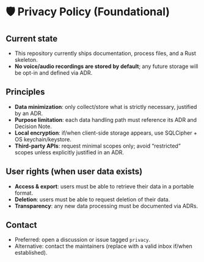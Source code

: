 # 🛡️ Privacy Policy (Foundational)

## Current state
- This repository currently ships documentation, process files, and a Rust skeleton.
- **No voice/audio recordings are stored by default**; any future storage will be opt-in and defined via ADR.

## Principles
- **Data minimization**: only collect/store what is strictly necessary, justified by an ADR.
- **Purpose limitation**: each data handling path must reference its ADR and Decision Note.
- **Local encryption**: if/when client-side storage appears, use SQLCipher + OS keychain/keystore.
- **Third-party APIs**: request minimal scopes only; avoid “restricted” scopes unless explicitly justified in an ADR.

## User rights (when user data exists)
- **Access & export**: users must be able to retrieve their data in a portable format.
- **Deletion**: users must be able to request deletion of their data.
- **Transparency**: any new data processing must be documented via ADRs.

## Contact
- Preferred: open a discussion or issue tagged `privacy`.  
- Alternative: contact the maintainers (replace with a valid inbox if/when established).
